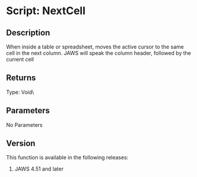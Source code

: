 # Script: NextCell

## Description

When inside a table or spreadsheet, moves the active cursor to the same
cell in the next column. JAWS will speak the column header, followed by
the current cell

## Returns

Type: Void\

## Parameters

No Parameters

## Version

This function is available in the following releases:

1.  JAWS 4.51 and later
